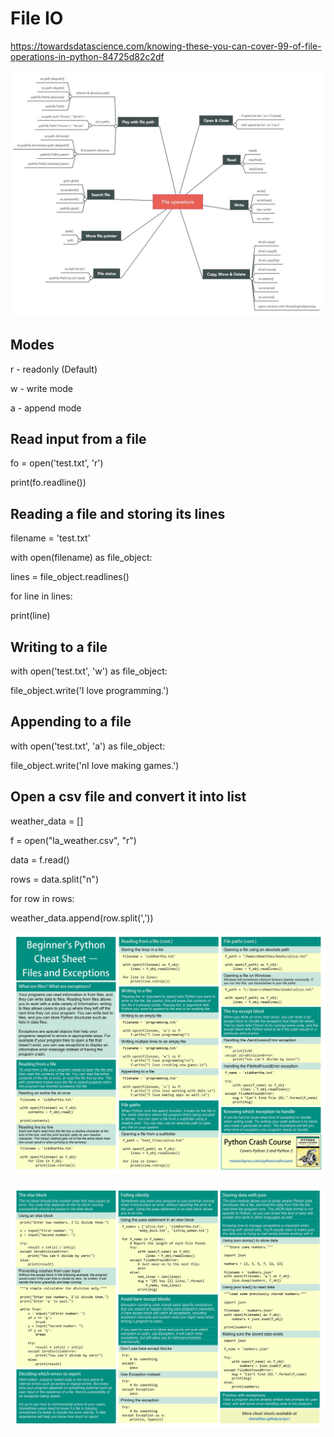 # File IO

<https://towardsdatascience.com/knowing-these-you-can-cover-99-of-file-operations-in-python-84725d82c2df>

![image](../../media/File-IO-image1.jpg)

## Modes

r - readonly (Default)

w - write mode

a - append mode

## Read input from a file

fo = open('test.txt', 'r')

print(fo.readline())

## Reading a file and storing its lines

filename = 'test.txt'

with open(filename) as file_object:

lines = file_object.readlines()

for line in lines:

print(line)

## Writing to a file

with open('test.txt', 'w') as file_object:

file_object.write('I love programming.')

## Appending to a file

with open('test.txt', 'a') as file_object:

file_object.write('nI love making games.')

## Open a csv file and convert it into list

weather_data = []

f = open("la_weather.csv", "r")

data = f.read()

rows = data.split("n")

for row in rows:

weather_data.append(row.split(','))

![image](../../media/File-IO-image2.jpg)

![image](../../media/File-IO-image3.jpg)
